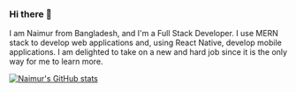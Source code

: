 ### Hi there 👋

I am Naimur from Bangladesh, and I'm a Full Stack Developer. I use MERN stack to develop web applications and, using React Native, develop mobile applications. I am delighted to take on a new and hard job since it is the only way for me to learn more.


[![Naimur's GitHub stats](https://github-readme-stats.vercel.app/api?username=Naimur2)](https://github.com/anuraghazra/github-readme-stats)
